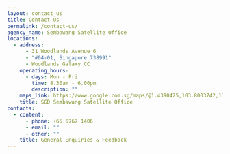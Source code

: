```yaml
---
layout: contact_us
title: Contact Us
permalink: /contact-us/
agency_name: Sembawang Satellite Office
locations:
  - address:
      - 31 Woodlands Avenue 6
      - "#04-01, Singapore 738991"
      - Woodlands Galaxy CC
    operating_hours:
      - days: Mon - Fri
        time: 8.30am - 6.00pm
        description: ""
    maps_link: https://www.google.com.sg/maps/@1.4390425,103.8003742,17z
    title: SGD Sembawang Satellite Office
contacts:
  - content:
      - phone: +65 6767 1406
      - email: ""
      - other: ""
    title: General Enquiries & Feedback
---
```


